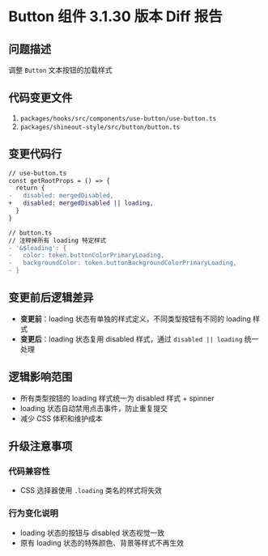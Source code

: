 # Button 组件 3.1.30 版本 Diff 报告

## 问题描述
调整 `Button` 文本按钮的加载样式

## 代码变更文件
1. `packages/hooks/src/components/use-button/use-button.ts`
2. `packages/shineout-style/src/button/button.ts`

## 变更代码行
```diff
// use-button.ts
const getRootProps = () => {
  return {
-   disabled: mergedDisabled,
+   disabled: mergedDisabled || loading,
  }
}

// button.ts
// 注释掉所有 loading 特定样式
- '&$loading': {
-   color: token.buttonColorPrimaryLoading,
-   backgroundColor: token.buttonBackgroundColorPrimaryLoading,
- }
```

## 变更前后逻辑差异
- **变更前**：loading 状态有单独的样式定义，不同类型按钮有不同的 loading 样式
- **变更后**：loading 状态复用 disabled 样式，通过 `disabled || loading` 统一处理

## 逻辑影响范围
- 所有类型按钮的 loading 样式统一为 disabled 样式 + spinner
- loading 状态自动禁用点击事件，防止重复提交
- 减少 CSS 体积和维护成本

## 升级注意事项

### 代码兼容性
- CSS 选择器使用 `.loading` 类名的样式将失效

### 行为变化说明
- loading 状态的按钮与 disabled 状态视觉一致
- 原有 loading 状态的特殊颜色、背景等样式不再生效